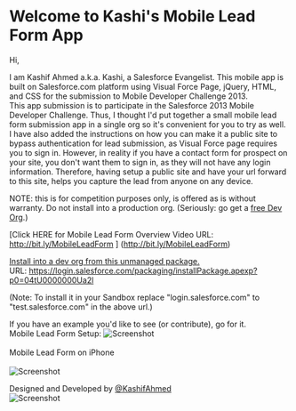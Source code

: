 Welcome to Kashi's Mobile Lead Form App
=======================================

Hi, 

I am Kashif Ahmed a.k.a. Kashi, a Salesforce Evangelist. This mobile app is built on Salesforce.com platform using Visual Force Page, jQuery, HTML, and CSS for the submission to Mobile Developer Challenge 2013. 
<br>
This app submission is to participate in the Salesforce 2013 Mobile Developer Challenge. Thus, I thought I'd put together a small mobile lead form submission app in a single org so it's convenient for you to try as well.
<br>
I have also added the instructions on how you can make it a public site to bypass authentication for lead submission, as Visual Force page requires you to sign in. However, in reality if you have a contact form for prospect on your site, you don't want them to sign in, as they will not have any login information. Therefore, having setup a public site and have your url forward to this site, helps you capture the lead from anyone on any device. 

NOTE: this is for competition purposes only, is offered as is without warranty.  Do not install into a production org.  (Seriously: go get a [free Dev Org](http://developer.force.com/join).)

[Click HERE for Mobile Lead Form Overview Video URL: http://bit.ly/MobileLeadForm ] (http://bit.ly/MobileLeadForm)


[Install into a dev org from this unmanaged package.](https://login.salesforce.com/packaging/installPackage.apexp?p0=04tU0000000Ua2l) 
<br>
URL: https://login.salesforce.com/packaging/installPackage.apexp?p0=04tU0000000Ua2l

(Note: To install it in your Sandbox replace "login.salesforce.com" to "test.salesforce.com" in the above url.) 

If you have an example you'd like to see (or contribute), go for it.
<br>
Mobile Lead Form Setup:
![Screenshot](https://raw.github.com/kashiahmed/Mobile-Lead-Form/master/screenshots/Mobile_Lead_Form_Setup.jpg "Optional title")
<br><br>
Mobile Lead Form on iPhone <br> <br>
![Screenshot](https://raw.github.com/kashiahmed/Mobile-Lead-Form/master/screenshots/MLForm_iphone01.jpg "Optional title")

Designed and Developed by <a href="http://www.twitter.com/KashifAhmed">@KashifAhmed </a><br>
![Screenshot](https://raw.github.com/kashiahmed/Mobile-Lead-Form/master/screenshots/webiderforcelogo.png "Optional title")
<br> <br>
